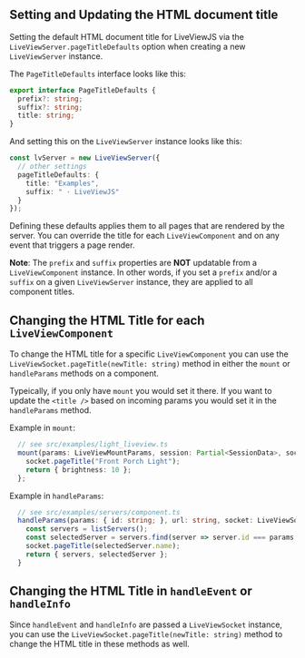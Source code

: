 ## Setting and Updating the HTML document title

Setting the default HTML document title for LiveViewJS via the `LiveViewServer.pageTitleDefaults` option when creating a new `LiveViewServer` instance.

The `PageTitleDefaults` interface looks like this:
```typescript
export interface PageTitleDefaults {
  prefix?: string;
  suffix?: string;
  title: string;
}
```

And setting this on the `LiveViewServer` instance looks like this:
```typescript
const lvServer = new LiveViewServer({
  // other settings
  pageTitleDefaults: {
    title: "Examples",
    suffix: " · LiveViewJS"
  }
});
```

Defining these defaults applies them to all pages that are rendered by the server.  You can override the title for each `LiveViewComponent` and on any event that triggers a page render.

**Note**: The `prefix` and `suffix` properties are **NOT** updatable from a `LiveViewComponent` instance.  In other words, if you set a `prefix` and/or a `suffix` on a given `LiveViewServer` instance, they are applied to all component titles.

## Changing the HTML Title for each `LiveViewComponent`
To change the HTML title for a specific `LiveViewComponent` you can use the `LiveViewSocket.pageTitle(newTitle: string)` method in either the `mount` or `handleParams` methods on a component.

Typeically, if you only have `mount` you would set it there.  If you want to update the `<title />` based on incoming params you would set it in the `handleParams` method.

Example in `mount`:
```typescript
  // see src/examples/light_liveview.ts
  mount(params: LiveViewMountParams, session: Partial<SessionData>, socket: LiveViewSocket<LightContext>) {
    socket.pageTitle("Front Porch Light");
    return { brightness: 10 };
  };
```

Example in `handleParams`:
```typescript
  // see src/examples/servers/component.ts
  handleParams(params: { id: string; }, url: string, socket: LiveViewSocket<ServersContext>): ServersContext {
    const servers = listServers();
    const selectedServer = servers.find(server => server.id === params.id) || servers[0];
    socket.pageTitle(selectedServer.name);
    return { servers, selectedServer };
  }
```

## Changing the HTML Title in `handleEvent` or `handleInfo`
Since `handleEvent` and `handleInfo` are passed a `LiveViewSocket` instance, you can use the `LiveViewSocket.pageTitle(newTitle: string)` method to change the HTML title in these methods as well.